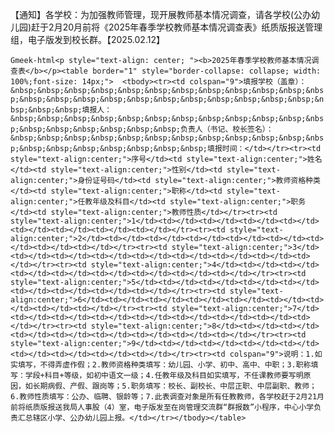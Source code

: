 【通知】各学校：为加强教师管理，现开展教师基本情况调查，请各学校(公办幼儿园)赶于2月20月前将《2025年春季学校教师基本情况调查表》纸质版报送管理组，电子版发到校长群。【2025.02.12】

`Gmeek-html<p style="text-align: center; "><b>2025年春季学校教师基本情况调查表</b></p><table border="1" style="border-collapse: collapse; width: 100%;font-size: 14px;">	<tbody><tr><td colspan="9">填报学校（盖章）：&nbsp;&nbsp;&nbsp;&nbsp;&nbsp;&nbsp;&nbsp;&nbsp;&nbsp;&nbsp;&nbsp;&nbsp;&nbsp;&nbsp;&nbsp;&nbsp;&nbsp;&nbsp;&nbsp;&nbsp;&nbsp;&nbsp;&nbsp;&nbsp;&nbsp;&nbsp;填报人：&nbsp;&nbsp;&nbsp;&nbsp;&nbsp;&nbsp;&nbsp;&nbsp;&nbsp;&nbsp;&nbsp;&nbsp;&nbsp;&nbsp;&nbsp;&nbsp;&nbsp;&nbsp;负责人（书记、校长签名）：&nbsp;&nbsp;&nbsp;&nbsp;&nbsp;&nbsp;&nbsp;&nbsp;&nbsp;&nbsp;&nbsp;&nbsp;&nbsp;&nbsp;&nbsp;&nbsp;&nbsp;&nbsp;&nbsp;填报时间：</td></tr><tr><td style="text-align:center;">序号</td><td style="text-align:center;">姓名</td><td style="text-align:center;">性别</td><td style="text-align:center;">身份证号码</td><td style="text-align:center;">教师资格种类</td><td style="text-align:center;">职称</td><td style="text-align:center;">任教年级及科目</td><td style="text-align:center;">职务</td><td style="text-align:center;">教师性质</td></tr><tr><td style="text-align:center;">1</td><td></td><td></td><td></td><td></td><td></td><td></td><td></td><td></td></tr><tr><td style="text-align:center;">2</td><td></td><td></td><td></td><td></td><td></td><td></td><td></td><td></td></tr><tr><td style="text-align:center;">3</td><td></td><td></td><td></td><td></td><td></td><td></td><td></td><td></td></tr><tr><td style="text-align:center;">4</td><td></td><td></td><td></td><td></td><td></td><td></td><td></td><td></td></tr><tr><td style="text-align:center;">5</td><td></td><td></td><td></td><td></td><td></td><td></td><td></td><td></td></tr><tr><td style="text-align:center;">6</td><td></td><td></td><td></td><td></td><td></td><td></td><td></td><td></td></tr><tr><td style="text-align:center;">7</td><td></td><td></td><td></td><td></td><td></td><td></td><td></td><td></td></tr><tr><td style="text-align:center;">8</td><td></td><td></td><td></td><td></td><td></td><td></td><td></td><td></td></tr><tr><td style="text-align:center;">9</td><td></td><td></td><td></td><td></td><td></td><td></td><td></td><td></td></tr><tr><td colspan="9">说明：1.如实填写，不得弄虚作假；2.教师资格种类填写：幼儿园、小学、初中、高中、中职；3.职称填写：学段+科目+等级，如初中语文一级；4.任教年级及科目如实填写，不任课教师要写明原因，如长期病假、产假、跟岗等；5.职务填写：校长、副校长、中层正职、中层副职、教师；6.教师性质填写：公办、临聘、银龄等；7.此表调查对象是所有任教教师，各学校赶于2月21月前将纸质版报送我局人事股（4）室，电子版发至在岗管理交流群“群报数”小程序，中心小学负责汇总辖区小学、公办幼儿园上报。</td></tr></tbody></table>`